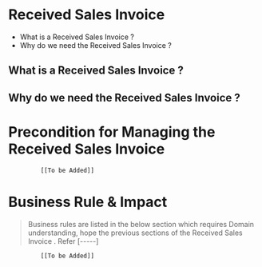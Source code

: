 # Received Sales Invoice

* What is a Received Sales Invoice ?
* Why do we need the Received Sales Invoice ? 


## What is a Received Sales Invoice ?

## Why do we need the Received Sales Invoice ? 



# Precondition for Managing the Received Sales Invoice 




             [[To be Added]]
 




# Business Rule & Impact 

> Business rules are listed in the below section which requires Domain understanding, hope the previous sections of the Received Sales Invoice . Refer [-----]


             [[To be Added]]
 


